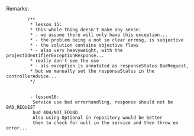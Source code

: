 
Remarks:

            /**
             * lesson 15:
             * This whole thing doesn't make any sense:
             * - we assume there will only have this exception...
             * - the problem being a not so clear errmsg, is subjective
             * - the solution contains objective flaws
             * - also very heavyweight, with the projectIdentifierExceptionResponse...
             * really don't see the use
             * - als exception is annotated as responseStatus BadRequest,
             * but we manually set the responseStatus in the controllerAdvice...
             */


             - lesson16:
              Service use bad errorhandling, response should not be BAD_REQUEST
              bud 404/NOT_FOUND.
              Also using Optional in repository would be better
              then to check for null in the service and then throw en error...